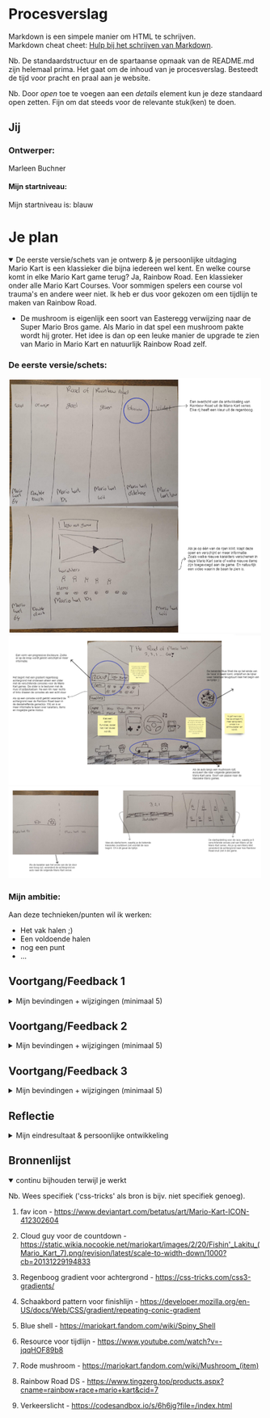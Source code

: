 # Procesverslag
Markdown is een simpele manier om HTML te schrijven.  
Markdown cheat cheet: [Hulp bij het schrijven van Markdown](https://github.com/adam-p/markdown-here/wiki/Markdown-Cheatsheet).

Nb. De standaardstructuur en de spartaanse opmaak van de README.md zijn helemaal prima. Het gaat om de inhoud van je procesverslag. Besteedt de tijd voor pracht en praal aan je website.

Nb. Door *open* toe te voegen aan een *details* element kun je deze standaard open zetten. Fijn om dat steeds voor de relevante stuk(ken) te doen.



## Jij

### Ontwerper:
Marleen Buchner

#### Mijn startniveau:
Mijn startniveau is: blauw

# Je plan

<details open>
  <summary>De eerste versie/schets van je ontwerp & je persoonlijke uitdaging</summary>
  Mario Kart is een klassieker die bijna iedereen wel kent. En welke course komt in elke Mario Kart game terug? Ja, Rainbow Road.
  Een klassieker onder alle Mario Kart Courses. Voor sommigen spelers een course vol trauma's en andere weer niet. 
  Ik heb er dus voor gekozen om een tijdlijn te maken van Rainbow Road. 

  - De mushroom is eigenlijk een soort van Easteregg verwijzing naar de Super Mario Bros game. Als Mario in dat spel een mushroom pakte wordt hij groter. Het idee is dan op een leuke manier de upgrade te zien van Mario in Mario Kart en natuurlijk Rainbow Road zelf. 

  ### De eerste versie/schets:
  <img src="readme-images/schetsconcept1.png" width="500px" alt="eerste concept/schets">
  <img src="readme-images/schetsconcept2.png" width="500px" alt="eerste concept/schets">
  <img src="readme-images/schetsenideetjes.png" width="500px" alt="eerste concept/schets">

  ### Mijn ambitie: 
  Aan deze technieken/punten wil ik werken:
  - Het vak halen ;)
  - Een voldoende halen 
  - nog een punt
  - ...
 
</details>




## Voortgang/Feedback 1

<details>
  <summary>Mijn bevindingen + wijzigingen (minimaal 5)</summary>

  ### Bevinding 1:
  Een keuze maken tussen de verschillende ideeën. Ik heb eigenlijk twee concepten met daarom heen allemaal losse ideeën.

  #### oplossing:
  Beschrijving hoe je het hebt hebt opgelost of als het niet gelukt is hoe je het zou oplossen (tekst en afbeelding(en)).
  Tijdens het uitleggen van mijn concepten aan medestudenten werd ik enthousiaster over het tweede concept. Ik heb dus de keuze gemaakt om het tweede concept verder uit te werken. We kwamen tot de conclusie dat het eerste concept een beetje statisch is, waardoor het ook minder leuk is om te maken. 


  ### Bevinding 2:
  Omschrijving van wat er nog niet orde was (tekst en afbeeding(en)).

  #### oplossing:
  Beschrijving hoe je het hebt hebt opgelost of als het niet gelukt is hoe je het zou oplossen (tekst en afbeelding(en)).



  ### Bevinding 3:
  ...

</details>




## Voortgang/Feedback 2

<details>
  <summary>Mijn bevindingen + wijzigingen (minimaal 5)</summary>
  
  ### Bevinding 1:
  Omschrijving van wat er nog niet orde was (tekst en afbeelding(en)).

  #### oplossing:
  Beschrijving hoe je het hebt hebt opgelost of als het niet gelukt is hoe je het zou oplossen (tekst en afbeelding(en)).



  ### Bevinding 2:
  Omschrijving van wat er nog niet orde was (tekst en afbeelding(en)).

  #### oplossing:
  Beschrijving hoe je het hebt hebt opgelost of als het niet gelukt is hoe je het zou oplossen (tekst en afbeelding(en)).



  ### Bevinding 3:
  ...

</details>



## Voortgang/Feedback 3

<details>
  <summary>Mijn bevindingen + wijzigingen (minimaal 5)</summary>
  
  ### Bevinding 1:
  Omschrijving van wat er nog niet orde was (tekst en afbeelding(en)).

  #### oplossing:
  Beschrijving hoe je het hebt hebt opgelost of als het niet gelukt is hoe je het zou oplossen (tekst en afbeelding(en)).



  ### Bevinding 2:
  Omschrijving van wat er nog niet orde was (tekst en afbeelding(en)).

  #### oplossing:
  Beschrijving hoe je het hebt hebt opgelost of als het niet gelukt is hoe je het zou oplossen (tekst en afbeelding(en)).



  ### Bevinding 3:
  ...

</details>




## Reflectie

<details>
  <summary>Mijn eindresultaat & persoonlijke ontwikkeling</summary>

  ### Je uitkomst - karakteristiek screenshot(s):
  <img src="readme-images/dummy-plaatje.jpg" width="375px" alt="final ontwerp">


  ### Dit ging goed/Heb ik geleerd: 
  Korte omschrijving met plaatje(s)

  <img src="readme-images/dummy-plaatje.jpg" width="375px" alt="top">


  ### Dit was lastig/Is niet gelukt:
  Korte omschrijving met plaatje(s)
  Het idee was om voor de countdown niet alleen het stoplicht te gebruiken, maar net zoals in de game de aftelling zien in cijfers. bron die ik hiervoor wilde gebruiken: https://codepen.io/raulsuescun/pen/dwLWyw
  <img src="readme-images/dummy-plaatje.jpg" width="375px" alt="bummer">
</details>





## Bronnenlijst

<details open>
<summary>continu bijhouden terwijl je werkt</summary>

Nb. Wees specifiek ('css-tricks' als bron is bijv. niet specifiek genoeg).

1. fav icon - https://www.deviantart.com/betatus/art/Mario-Kart-ICON-412302604 
2. Cloud guy voor de countdown - https://static.wikia.nocookie.net/mariokart/images/2/20/Fishin'_Lakitu_(Mario_Kart_7).png/revision/latest/scale-to-width-down/1000?cb=20131229194833

3. Regenboog gradient voor achtergrond - https://css-tricks.com/css3-gradients/ 
4. Schaakbord pattern voor finishlijn - https://developer.mozilla.org/en-US/docs/Web/CSS/gradient/repeating-conic-gradient 
5. Blue shell - https://mariokart.fandom.com/wiki/Spiny_Shell 
6. Resource voor tijdlijn - https://www.youtube.com/watch?v=-jqqHOF89b8
7. Rode mushroom - https://mariokart.fandom.com/wiki/Mushroom_(item)
8. Rainbow Road DS - https://www.tingzerg.top/products.aspx?cname=rainbow+race+mario+kart&cid=7 
9. Verkeerslicht - https://codesandbox.io/s/6h6jg?file=/index.html
</details>